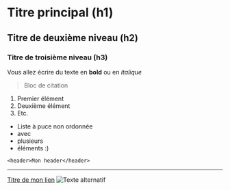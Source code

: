 # Titre principal (h1)
## Titre de deuxième niveau (h2)
### Titre de troisième niveau (h3)

Vous allez écrire du texte en **bold** ou en *italique*

> Bloc de citation

1. Premier élément
2. Deuxième élément
3. Etc.

- Liste à puce non ordonnée
- avec
- plusieurs
- éléments :)

`<header>Mon header</header>`

--- 

[Titre de mon lien](http://www.google.com)
![Texte alternatif](https://media.hubo.be/img/Pokemon-Pikachu-stickers-muraux-9-pieces_954439_010_1920x1440.jpg?base=images&sub=h85&bottom=h07&name=9280822018078.jpg&context=bWFzdGVyfGltYWdlc3wxMDI4Nzl8aW1hZ2UvanBlZ3xpbWFnZXMvaDg1L2gwNy85MjgwODIyMDE4MDc4LmpwZ3w1MTBlMWEyZDFjZWE5MmIwOTUxMGNiNjE2NTA1OTBhMjM4N2Q4NGYyZmUwMTQyYjBkNjdmYzIwY2JjMTYxM2Yz&attachment=true)
